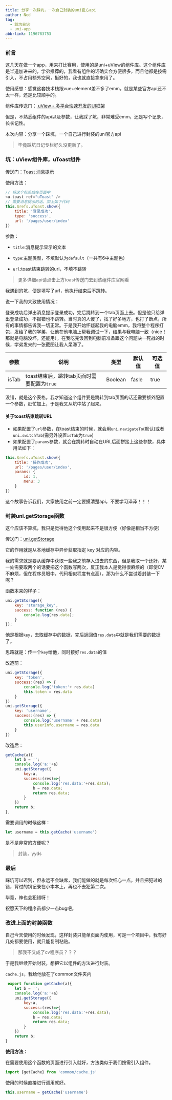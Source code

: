 ```yaml
---
title: 分享一次踩坑，一次自己封装的uni官方api
author: Ned
tag:
  - 踩坑日记
  - uni-app
abbrlink: 1196783753
---
```




### 前言

这几天在做一个app，用来打比赛用，使用的是uni+uView的组件库。这个组件库是半道加进来的，学弟推荐的，我看有组件的话确实会方便很多，而且他都是按需引入，不占用额外空间，挺好的，我也就直接拿来用了。

使用感想：感觉这套技术栈跟vue+element差不多了emm，就是某些官方api还不太一样，还是比较顺手的。

组件库传送门：[ uView - 多平台快速开发的UI框架 ](https://www.uviewui.com/components/intro.html)

但是，不熟悉组件的api以及参数，让我踩了坑，非常难受emm，还是写个记录，长长记性。

本次内容：分享一个踩坑，一个自己进行封装的uni官方api

> 毕竟踩坑日记专栏好久没更新了。

<!--more-->

### 坑：uView组件库，uToast组件

传送门：[Toast 消息提示 ](https://www.uviewui.com/components/toast.html)

使用方法：

```js
// 将这个标签放在页面中
<u-toast ref="uToast" />
// 需要消息提示的话，加上如下代码
this.$refs.uToast.show({
    title: '登录成功',
    type: 'success',
    url: '/pages/user/index'
})
```

参数：

- `title`:消息提示显示的文本

- `type`:主题类型，不填默认为`default`（一共有6中主题色）

- `url`:toast结束跳转的url，不填不跳转

> 更多详细api请点击上方toast传送门去到该组件库官网看

我遇到的坑，便是填写了url，他执行结束后不跳转。

说一下我的大致使用情况：

登录成功后弹出消息提示登录成功，完后跳转到一个tab页面上去。但是他只给弹出登录成功，不报错也不跳转。当时真的人傻了，找了好多地方，也打了断点，所有的事情都告诉我一切正常。于是我开始怀疑起我的电脑emm，我将整个程序打包，发给了我的学弟，让他在他电脑上帮我调试一下，结果与我电脑一致（nice！那就是电脑没坏，还能用），在我吃完饭回到电脑前准备跟这个问题决一死战的时候，学弟发来的一张截图让我人呆滞了。

| **参数** | **说明**                                   | 类型    | 默认值 | 可选值 |
| -------- | ------------------------------------------ | ------- | ------ | ------ |
| isTab    | toast结束后，跳转tab页面时需要配置为`true` | Boolean | fasle  | true   |

没错，就是这个表格。我才知道这个组件要是跳转到tab页面的话还需要额外配置一个参数，赶忙加上，于是我又从坑中站了起来。

#### 关于toast结束跳转URL

- 如果配置了`url`参数，在toast结束的时候，就会用`uni.navigateTo`(默认)或者`uni.switchTab`(需另外设置`isTab`为`true`)
- 如果配置了`params`参数，就会在跳转时自动在URL后面拼接上这些参数，具体用法如下：

```js
this.$refs.uToast.show({
	title: '操作成功',
	url: '/pages/user/index',
	params: {
		id: 1,
		menu: 3
	}
})
```

这个故事告诉我们，大家使用之前一定要摸清楚api，不要学习泽泽！！！

### 封装uni.getStorage函数

这个应该不算坑，我只是觉得他这个使用起来不是很方便（好像是相当不方便）

传送门：[uni.getStorage ](https://uniapp.dcloud.io/api/storage/storage?id=getstorage)

它的作用就是从本地缓存中异步获取指定 key 对应的内容。

我的需求就是要从缓存中获取一些我之前存入进去的东西，但是我取一个还好，某一处需要取两个的话要把这个函数写两次，反正我本人是觉得很麻烦的（即使CV不麻烦，但在程序员眼中，代码相似程度有点高），那为什么不尝试着封装一下呢？

函数本来的样子：

```js
uni.getStorage({
    key: 'storage_key',
    success: function (res) {
        console.log(res.data);
    }
});
```

他是根据`key`，去取缓存中的数据，完后返回值`res.data`中就是我们需要的数据了。

思路就是：传一个`key`给他，同时接好`res.data`的值

改造前：

```js
uni.getStorage({
    key: 'token',
    success:(res) => {
        console.log('token:'+ res.data)
        this.token = res.data
    }
})
uni.getStorage({
    key: 'username',
    success:(res) => {
        console.log('username' + res.data)
        this.userInfo.username = res.data
    }
})
```

改造后：

```js
getCache(a){
    let b = '';
    console.log('a:'+a)
    uni.getStorage({
        key:a,
        success:(res)=>{
            console.log('res.data:'+res.data);
            b = res.data;
            return res.data;
        }
    })
    return b;
},
```

需要调用的时候这样：

```js
let username = this.getCache('username')
```

是不是非常的方便呢？

> 封装，yyds

### 最后

踩坑可以迟到，但永远不会缺席，我们能做的就是每次细心一点，并且把犯过的错，背过的锅记录在小本本上，再也不去犯第二次。

毕竟，神也会犯错呀！

祝愿天下的程序员都少一点bug吧。

### 改进上面的封装函数

自己今天使用的时候发现，这样封装只能单页面内使用，可是一个项目中，我有好几处都要使用，就只能复制粘贴。

> 那我不又成了cv程序员？？？

于是我继续开始封装，想把它以组件的方法进行封装。

`cache.js`，我给他放在了common文件夹内

```js
 export function getCache(a){
	let b = '';
	console.log('a:'+a)
	uni.getStorage({
		key:a,
		success:(res)=>{
			console.log('res.data:'+res.data);
			b = res.data;
			return res.data;
		}
	})
	return b;
}

```

**使用方法：**

在需要使用这个函数的页面进行引入就好，方法类似于我们按需引入组件。

```js
import {getCache} from 'common/cache.js'
```

使用的时候直接进行调用就好。

```js
this.username = getCache('username')
```

